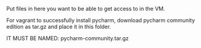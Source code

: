 Put files in here you want to be able to get access to in the VM.

For vagrant to successfully install pycharm, download pycharm community edition as tar.gz and place it in this folder.

IT MUST BE NAMED:   pycharm-community.tar.gz
